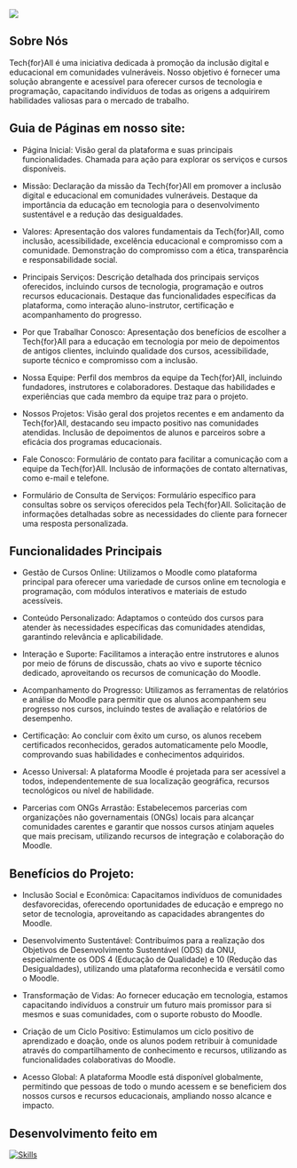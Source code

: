 <img src="BannerTechForAll-FrontEnd.png">

## Sobre Nós
Tech{for}All é uma iniciativa dedicada à promoção da inclusão digital e educacional em comunidades vulneráveis. Nosso objetivo é fornecer uma solução abrangente e acessível para oferecer cursos de tecnologia e programação, capacitando indivíduos de todas as origens a adquirirem habilidades valiosas para o mercado de trabalho.

## Guia de Páginas em nosso site:
- Página Inicial:
Visão geral da plataforma e suas principais funcionalidades.
Chamada para ação para explorar os serviços e cursos disponíveis.

- Missão:
Declaração da missão da Tech{for}All em promover a inclusão digital e educacional em comunidades vulneráveis.
Destaque da importância da educação em tecnologia para o desenvolvimento sustentável e a redução das desigualdades.

- Valores:
Apresentação dos valores fundamentais da Tech{for}All, como inclusão, acessibilidade, excelência educacional e compromisso com a comunidade.
Demonstração do compromisso com a ética, transparência e responsabilidade social.

- Principais Serviços:
Descrição detalhada dos principais serviços oferecidos, incluindo cursos de tecnologia, programação e outros recursos educacionais.
Destaque das funcionalidades específicas da plataforma, como interação aluno-instrutor, certificação e acompanhamento do progresso.

- Por que Trabalhar Conosco:
Apresentação dos benefícios de escolher a Tech{for}All para a educação em tecnologia por meio de depoimentos de antigos clientes, incluindo qualidade dos cursos, acessibilidade, suporte técnico e compromisso com a inclusão.

- Nossa Equipe:
Perfil dos membros da equipe da Tech{for}All, incluindo fundadores, instrutores e colaboradores.
Destaque das habilidades e experiências que cada membro da equipe traz para o projeto.

- Nossos Projetos:
Visão geral dos projetos recentes e em andamento da Tech{for}All, destacando seu impacto positivo nas comunidades atendidas.
Inclusão de depoimentos de alunos e parceiros sobre a eficácia dos programas educacionais.

- Fale Conosco:
Formulário de contato para facilitar a comunicação com a equipe da Tech{for}All.
Inclusão de informações de contato alternativas, como e-mail e telefone.

- Formulário de Consulta de Serviços:
Formulário específico para consultas sobre os serviços oferecidos pela Tech{for}All.
Solicitação de informações detalhadas sobre as necessidades do cliente para fornecer uma resposta personalizada.

## Funcionalidades Principais

- Gestão de Cursos Online: Utilizamos o Moodle como plataforma principal para oferecer uma variedade de cursos online em tecnologia e programação, com módulos interativos e materiais de estudo acessíveis.

- Conteúdo Personalizado: Adaptamos o conteúdo dos cursos para atender às necessidades específicas das comunidades atendidas, garantindo relevância e aplicabilidade.

- Interação e Suporte: Facilitamos a interação entre instrutores e alunos por meio de fóruns de discussão, chats ao vivo e suporte técnico dedicado, aproveitando os recursos de comunicação do Moodle.

- Acompanhamento do Progresso: Utilizamos as ferramentas de relatórios e análise do Moodle para permitir que os alunos acompanhem seu progresso nos cursos, incluindo testes de avaliação e relatórios de desempenho.

- Certificação: Ao concluir com êxito um curso, os alunos recebem certificados reconhecidos, gerados automaticamente pelo Moodle, comprovando suas habilidades e conhecimentos adquiridos.

- Acesso Universal: A plataforma Moodle é projetada para ser acessível a todos, independentemente de sua localização geográfica, recursos tecnológicos ou nível de habilidade.

- Parcerias com ONGs Arrastão: Estabelecemos parcerias com organizações não governamentais (ONGs) locais para alcançar comunidades carentes e garantir que nossos cursos atinjam aqueles que mais precisam, utilizando recursos de integração e colaboração do Moodle.

## Benefícios do Projeto:

- Inclusão Social e Econômica: Capacitamos indivíduos de comunidades desfavorecidas, oferecendo oportunidades de educação e emprego no setor de tecnologia, aproveitando as capacidades abrangentes do Moodle.

- Desenvolvimento Sustentável: Contribuímos para a realização dos Objetivos de Desenvolvimento Sustentável (ODS) da ONU, especialmente os ODS 4 (Educação de Qualidade) e 10 (Redução das Desigualdades), utilizando uma plataforma reconhecida e versátil como o Moodle.

- Transformação de Vidas: Ao fornecer educação em tecnologia, estamos capacitando indivíduos a construir um futuro mais promissor para si mesmos e suas comunidades, com o suporte robusto do Moodle.

- Criação de um Ciclo Positivo: Estimulamos um ciclo positivo de aprendizado e doação, onde os alunos podem retribuir à comunidade através do compartilhamento de conhecimento e recursos, utilizando as funcionalidades colaborativas do Moodle.

- Acesso Global: A plataforma Moodle está disponível globalmente, permitindo que pessoas de todo o mundo acessem e se beneficiem dos nossos cursos e recursos educacionais, ampliando nosso alcance e impacto.

## Desenvolvimento feito em

[![Skills](https://skills.thijs.gg/icons?i=html,css,js,figma,bootstrap,react)](https://skills.thijs.gg)
